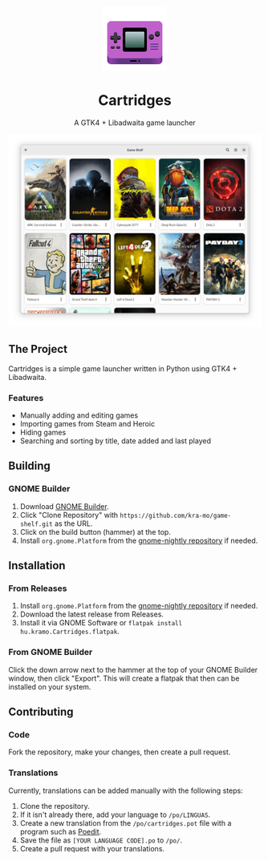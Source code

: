 
<div align="center">
  <img src="data/icons/hicolor/scalable/apps/hu.kramo.Cartridges.svg" width="128" height="128">

  # Cartridges
  A GTK4 + Libadwaita game launcher

  <img src="data/screenshot.webp">
</div>


## The Project
Cartridges is a simple game launcher written in Python using GTK4 + Libadwaita.
### Features
- Manually adding and editing games
- Importing games from Steam and Heroic
- Hiding games
- Searching and sorting by title, date added and last played

## Building

### GNOME Builder

1. Download [GNOME Builder](https://flathub.org/apps/details/org.gnome.Builder).
2. Click "Clone Repository" with `https://github.com/kra-mo/game-shelf.git` as the URL.
3. Click on the build button (hammer) at the top.
4. Install `org.gnome.Platform` from the [gnome-nightly repository](https://wiki.gnome.org/Apps/Nightly) if needed.

## Installation

### From Releases
1. Install `org.gnome.Platform` from the [gnome-nightly repository](https://wiki.gnome.org/Apps/Nightly) if needed.
2. Download the latest release from Releases.
3. Install it via GNOME Software or `flatpak install hu.kramo.Cartridges.flatpak`.

### From GNOME Builder
Click the down arrow next to the hammer at the top of your GNOME Builder window, then click "Export". This will create a flatpak that then can be installed on your system.

## Contributing

### Code
Fork the repository, make your changes, then create a pull request. 

### Translations
Currently, translations can be added manually with the following steps:
1. Clone the repository.
2. If it isn't already there, add your language to `/po/LINGUAS`.
3. Create a new translation from the `/po/cartridges.pot` file with a program such as [Poedit](https://poedit.net/).
4. Save the file as `[YOUR LANGUAGE CODE].po` to `/po/`.
5. Create a pull request with your translations.
